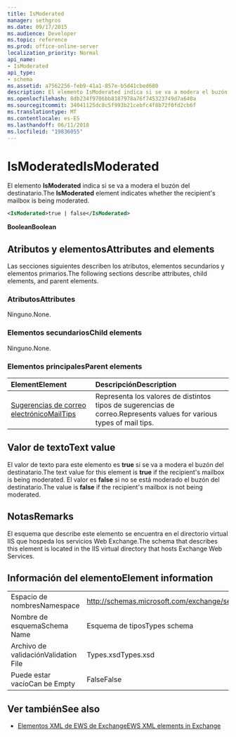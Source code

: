 ```yaml
---
title: IsModerated
manager: sethgros
ms.date: 09/17/2015
ms.audience: Developer
ms.topic: reference
ms.prod: office-online-server
localization_priority: Normal
api_name:
- IsModerated
api_type:
- schema
ms.assetid: a7562256-feb9-41a1-857e-b5d41cbed680
description: El elemento IsModerated indica si se va a modera el buzón del destinatario.
ms.openlocfilehash: 8db234f9706bb8187978a76f745323749d7a640a
ms.sourcegitcommit: 34041125dc8c5f993b21cebfc4f8b72f0fd2cb6f
ms.translationtype: MT
ms.contentlocale: es-ES
ms.lasthandoff: 06/11/2018
ms.locfileid: "19836055"
---
```

# <a name="ismoderated"></a><span data-ttu-id="07991-103">IsModerated</span><span class="sxs-lookup"><span data-stu-id="07991-103">IsModerated</span></span>

<span data-ttu-id="07991-104">El elemento **IsModerated** indica si se va a modera el buzón del destinatario.</span><span class="sxs-lookup"><span data-stu-id="07991-104">The **IsModerated** element indicates whether the recipient's mailbox is being moderated.</span></span> 
  
```XML
<IsModerated>true | false</IsModerated>
```

 <span data-ttu-id="07991-105">**Boolean**</span><span class="sxs-lookup"><span data-stu-id="07991-105">**Boolean**</span></span>
## <a name="attributes-and-elements"></a><span data-ttu-id="07991-106">Atributos y elementos</span><span class="sxs-lookup"><span data-stu-id="07991-106">Attributes and elements</span></span>

<span data-ttu-id="07991-107">Las secciones siguientes describen los atributos, elementos secundarios y elementos primarios.</span><span class="sxs-lookup"><span data-stu-id="07991-107">The following sections describe attributes, child elements, and parent elements.</span></span>
  
### <a name="attributes"></a><span data-ttu-id="07991-108">Atributos</span><span class="sxs-lookup"><span data-stu-id="07991-108">Attributes</span></span>

<span data-ttu-id="07991-109">Ninguno.</span><span class="sxs-lookup"><span data-stu-id="07991-109">None.</span></span>
  
### <a name="child-elements"></a><span data-ttu-id="07991-110">Elementos secundarios</span><span class="sxs-lookup"><span data-stu-id="07991-110">Child elements</span></span>

<span data-ttu-id="07991-111">Ninguno.</span><span class="sxs-lookup"><span data-stu-id="07991-111">None.</span></span>
  
### <a name="parent-elements"></a><span data-ttu-id="07991-112">Elementos principales</span><span class="sxs-lookup"><span data-stu-id="07991-112">Parent elements</span></span>

|<span data-ttu-id="07991-113">**Element**</span><span class="sxs-lookup"><span data-stu-id="07991-113">**Element**</span></span>|<span data-ttu-id="07991-114">**Descripción**</span><span class="sxs-lookup"><span data-stu-id="07991-114">**Description**</span></span>|
|:-----|:-----|
|[<span data-ttu-id="07991-115">Sugerencias de correo electrónico</span><span class="sxs-lookup"><span data-stu-id="07991-115">MailTips</span></span>](mailtips.md) <br/> |<span data-ttu-id="07991-116">Representa los valores de distintos tipos de sugerencias de correo.</span><span class="sxs-lookup"><span data-stu-id="07991-116">Represents values for various types of mail tips.</span></span>  <br/> |
   
## <a name="text-value"></a><span data-ttu-id="07991-117">Valor de texto</span><span class="sxs-lookup"><span data-stu-id="07991-117">Text value</span></span>

<span data-ttu-id="07991-118">El valor de texto para este elemento es **true** si se va a modera el buzón del destinatario.</span><span class="sxs-lookup"><span data-stu-id="07991-118">The text value for this element is **true** if the recipient's mailbox is being moderated.</span></span> <span data-ttu-id="07991-119">El valor es **false** si no se está moderado el buzón del destinatario.</span><span class="sxs-lookup"><span data-stu-id="07991-119">The value is **false** if the recipient's mailbox is not being moderated.</span></span> 
  
## <a name="remarks"></a><span data-ttu-id="07991-120">Notas</span><span class="sxs-lookup"><span data-stu-id="07991-120">Remarks</span></span>

<span data-ttu-id="07991-121">El esquema que describe este elemento se encuentra en el directorio virtual IIS que hospeda los servicios Web Exchange.</span><span class="sxs-lookup"><span data-stu-id="07991-121">The schema that describes this element is located in the IIS virtual directory that hosts Exchange Web Services.</span></span>
  
## <a name="element-information"></a><span data-ttu-id="07991-122">Información del elemento</span><span class="sxs-lookup"><span data-stu-id="07991-122">Element information</span></span>

|||
|:-----|:-----|
|<span data-ttu-id="07991-123">Espacio de nombres</span><span class="sxs-lookup"><span data-stu-id="07991-123">Namespace</span></span>  <br/> |http://schemas.microsoft.com/exchange/services/2006/types  <br/> |
|<span data-ttu-id="07991-124">Nombre de esquema</span><span class="sxs-lookup"><span data-stu-id="07991-124">Schema Name</span></span>  <br/> |<span data-ttu-id="07991-125">Esquema de tipos</span><span class="sxs-lookup"><span data-stu-id="07991-125">Types schema</span></span>  <br/> |
|<span data-ttu-id="07991-126">Archivo de validación</span><span class="sxs-lookup"><span data-stu-id="07991-126">Validation File</span></span>  <br/> |<span data-ttu-id="07991-127">Types.xsd</span><span class="sxs-lookup"><span data-stu-id="07991-127">Types.xsd</span></span>  <br/> |
|<span data-ttu-id="07991-128">Puede estar vacío</span><span class="sxs-lookup"><span data-stu-id="07991-128">Can be Empty</span></span>  <br/> |<span data-ttu-id="07991-129">False</span><span class="sxs-lookup"><span data-stu-id="07991-129">False</span></span>  <br/> |
   
## <a name="see-also"></a><span data-ttu-id="07991-130">Ver también</span><span class="sxs-lookup"><span data-stu-id="07991-130">See also</span></span>



- [<span data-ttu-id="07991-131">Elementos XML de EWS de Exchange</span><span class="sxs-lookup"><span data-stu-id="07991-131">EWS XML elements in Exchange</span></span>](ews-xml-elements-in-exchange.md)

